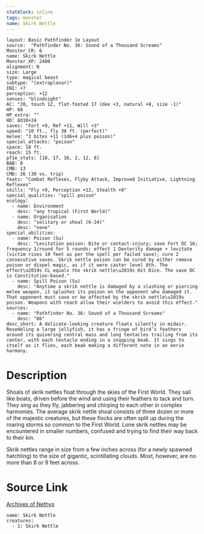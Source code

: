 ```yaml
---
statblock: inline
tags: monster
name: Skirk Nettle
---
```

```statblock
layout: Basic Pathfinder 1e Layout
source:  "Pathfinder No. 36: Sound of a Thousand Screams"
Monster_CR: 6
name: Skirk Nettle
Monster_XP: 2400
alignment: N
size: Large
type: magical beast
subtype: "(extraplanar)"
INI: +7
perception: +12
senses: "blindsight"
AC: "20, touch 12, flat-footed 17 (dex +3, natural +8, size -1)"
HP: 68
HP_extra: ""
HD: 8d10+24
saves: "Fort +9, Ref +11, Will +3"
speed: "10 ft., fly 30 ft. (perfect)"
melee: "3 bites +11 (1d6+4 plus poison)"
special_attacks: "poison"
space: 10 ft.
reach: 15 ft.
pf1e_stats: [18, 17, 16, 2, 12, 8]
BAB: 8
CMB: 13
CMD: 26 (30 vs. trip)
feats: "Combat Reflexes, Flyby Attack, Improved Initiative, Lightning Reflexes"
skills: "Fly +9, Perception +12, Stealth +0"
special_qualities: "spill poison"
ecology:
  - name: Environment
    desc: "any tropical (First World)"
  - name: Organisation
    desc: "solitary or shoal (6-24)"
    desc: "none"
special_abilities:
  - name: Poison (Su)
    desc: "Levitation poison: Bite or contact-injury; save Fort DC 16; frequency 1/round for 5 rounds; effect 1 Dexterity damage + levitate (victim rises 10 feet as per the spell per failed save); cure 2 consecutive saves. Skrik nettle poison can be cured by either remove poison or dispel magic, as if it were caster level 8th. The effect\u2019s CL equals the skrik nettle\u2019s Hit Dice. The save DC is Constitution-based."
  - name: Spill Poison (Su)
    desc: "Anytime a skrik nettle is damaged by a slashing or piercing melee weapon, it splashes its poison on the opponent who damaged it. That opponent must save or be affected by the skrik nettle\u2019s poison. Weapons with reach allow their wielders to avoid this effect."
sources:
  - name: "Pathfinder No. 36: Sound of a Thousand Screams"
    desc: "86"
desc_short: A delicate-looking creature floats silently in midair. Resembling a large jellyfish, it has a fringe of bird’s feathers around its quivering central mass and long tentacles trailing from its center, with each tentacle ending in a snapping beak. It sings to itself as it flies, each beak making a different note in an eerie harmony.
```
# Description
Shoals of skrik nettles float through the skies of the First World. They sail like boats, driven before the wind and using their feathers to tack and turn. They sing as they fly, jabbering and chirping to each other in complex harmonies. The average skrik nettle shoal consists of three dozen or more of the majestic creatures, but these flocks are often split up during the roaring storms so common to the First World. Lone skrik nettles may be encountered in smaller numbers, confused and trying to find their way back to their kin.

Skrik nettles range in size from a few inches across (for a newly spawned hatchling) to the size of gigantic, scintillating clouds. Most, however, are no more than 8 or 9 feet across.
# Source Link
[Archives of Nethys](https://aonprd.com/MonsterDisplay.aspx?ItemName=Skirk%20Nettle)
```encounter-table
name: Skirk Nettle
creatures:
  - 1: Skirk Nettle
```
